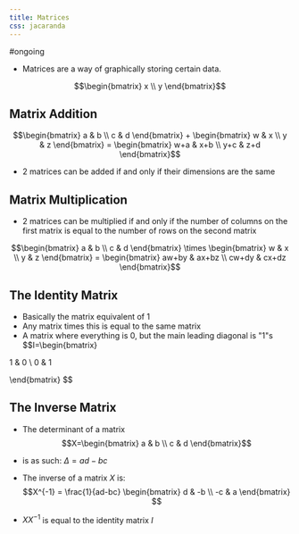 ```yaml
---
title: Matrices
css: jacaranda
---
```


#ongoing 

- Matrices are a way of graphically storing certain data.

$$\begin{bmatrix} x \\ y \end{bmatrix}$$


## Matrix Addition

$$\begin{bmatrix} a & b \\ c & d \end{bmatrix} + \begin{bmatrix} w & x \\ y & z \end{bmatrix} = \begin{bmatrix} w+a & x+b \\ y+c & z+d \end{bmatrix}$$ 
- 2 matrices can be added if and only if their dimensions are the same

## Matrix Multiplication
- 2 matrices can be multiplied if and only if the number of columns on the first matrix is equal to the number of rows on the second matrix

$$\begin{bmatrix}  a & b \\  c & d   \end{bmatrix} \times \begin{bmatrix}  w & x \\  y & z  \end{bmatrix} = \begin{bmatrix} aw+by & ax+bz \\  cw+dy & cx+dz  \end{bmatrix}$$

## The Identity Matrix
- Basically the matrix equivalent of 1
- Any matrix times this is equal to the same matrix
- A matrix where everything is 0, but the main leading diagonal is "1"s
$$I=\begin{bmatrix}

1 & 0 \\
0 & 1

\end{bmatrix}
$$

## The Inverse Matrix
- The determinant of a matrix 
  $$X=\begin{bmatrix}  
a & b \\  
c & d   
\end{bmatrix}$$
- is as such: $\Delta = ad-bc$

-  The inverse of a matrix $X$ is:
$$X^{-1} = \frac{1}{ad-bc} \begin{bmatrix}  
d & -b \\  
-c & a   
\end{bmatrix}
$$
- $XX^{-1}$ is equal to the identity matrix $I$

